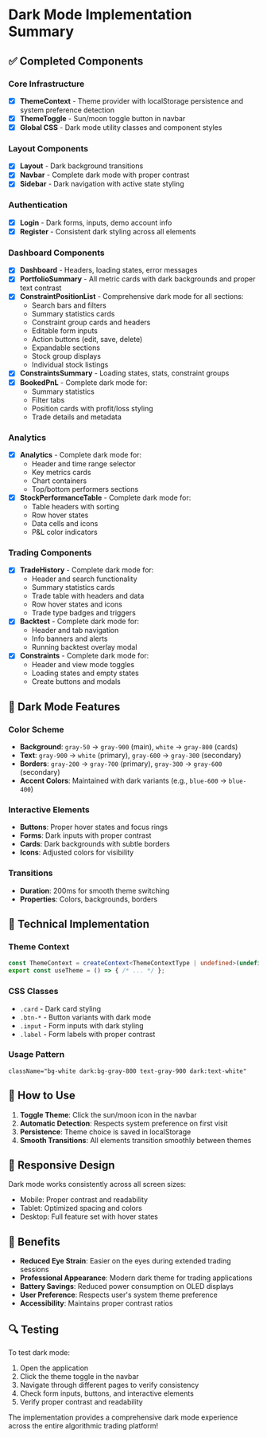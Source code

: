 # Dark Mode Implementation Summary

## ✅ Completed Components

### Core Infrastructure
- [x] **ThemeContext** - Theme provider with localStorage persistence and system preference detection
- [x] **ThemeToggle** - Sun/moon toggle button in navbar
- [x] **Global CSS** - Dark mode utility classes and component styles

### Layout Components
- [x] **Layout** - Dark background transitions
- [x] **Navbar** - Complete dark mode with proper contrast
- [x] **Sidebar** - Dark navigation with active state styling

### Authentication
- [x] **Login** - Dark forms, inputs, demo account info
- [x] **Register** - Consistent dark styling across all elements

### Dashboard Components
- [x] **Dashboard** - Headers, loading states, error messages
- [x] **PortfolioSummary** - All metric cards with dark backgrounds and proper text contrast
- [x] **ConstraintPositionList** - Comprehensive dark mode for all sections:
  - Search bars and filters
  - Summary statistics cards
  - Constraint group cards and headers
  - Editable form inputs
  - Action buttons (edit, save, delete)
  - Expandable sections
  - Stock group displays
  - Individual stock listings
- [x] **ConstraintsSummary** - Loading states, stats, constraint groups
- [x] **BookedPnL** - Complete dark mode for:
  - Summary statistics
  - Filter tabs
  - Position cards with profit/loss styling
  - Trade details and metadata

### Analytics
- [x] **Analytics** - Complete dark mode for:
  - Header and time range selector
  - Key metrics cards
  - Chart containers
  - Top/bottom performers sections
- [x] **StockPerformanceTable** - Complete dark mode for:
  - Table headers with sorting
  - Row hover states
  - Data cells and icons
  - P&L color indicators

### Trading Components
- [x] **TradeHistory** - Complete dark mode for:
  - Header and search functionality
  - Summary statistics cards
  - Trade table with headers and data
  - Row hover states and icons
  - Trade type badges and triggers
- [x] **Backtest** - Complete dark mode for:
  - Header and tab navigation
  - Info banners and alerts
  - Running backtest overlay modal
- [x] **Constraints** - Complete dark mode for:
  - Header and view mode toggles
  - Loading states and empty states
  - Create buttons and modals

## 🎨 Dark Mode Features

### Color Scheme
- **Background**: `gray-50` → `gray-900` (main), `white` → `gray-800` (cards)
- **Text**: `gray-900` → `white` (primary), `gray-600` → `gray-300` (secondary)
- **Borders**: `gray-200` → `gray-700` (primary), `gray-300` → `gray-600` (secondary)
- **Accent Colors**: Maintained with dark variants (e.g., `blue-600` → `blue-400`)

### Interactive Elements
- **Buttons**: Proper hover states and focus rings
- **Forms**: Dark inputs with proper contrast
- **Cards**: Dark backgrounds with subtle borders
- **Icons**: Adjusted colors for visibility

### Transitions
- **Duration**: 200ms for smooth theme switching
- **Properties**: Colors, backgrounds, borders

## 🔧 Technical Implementation

### Theme Context
```typescript
const ThemeContext = createContext<ThemeContextType | undefined>(undefined);
export const useTheme = () => { /* ... */ };
```

### CSS Classes
- `.card` - Dark card styling
- `.btn-*` - Button variants with dark mode
- `.input` - Form inputs with dark styling
- `.label` - Form labels with proper contrast

### Usage Pattern
```tsx
className="bg-white dark:bg-gray-800 text-gray-900 dark:text-white"
```

## 🚀 How to Use

1. **Toggle Theme**: Click the sun/moon icon in the navbar
2. **Automatic Detection**: Respects system preference on first visit
3. **Persistence**: Theme choice is saved in localStorage
4. **Smooth Transitions**: All elements transition smoothly between themes

## 📱 Responsive Design

Dark mode works consistently across all screen sizes:
- Mobile: Proper contrast and readability
- Tablet: Optimized spacing and colors
- Desktop: Full feature set with hover states

## 🎯 Benefits

- **Reduced Eye Strain**: Easier on the eyes during extended trading sessions
- **Professional Appearance**: Modern dark theme for trading applications
- **Battery Savings**: Reduced power consumption on OLED displays
- **User Preference**: Respects user's system theme preference
- **Accessibility**: Maintains proper contrast ratios

## 🔍 Testing

To test dark mode:
1. Open the application
2. Click the theme toggle in the navbar
3. Navigate through different pages to verify consistency
4. Check form inputs, buttons, and interactive elements
5. Verify proper contrast and readability

The implementation provides a comprehensive dark mode experience across the entire algorithmic trading platform!